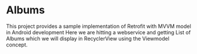 # Albums
This project provides a sample implementation of Retrofit with MVVM model in Android development
Here we are hitting a webservice and getting List of Albums which we will display in RecyclerView using the Viewmodel concept.
